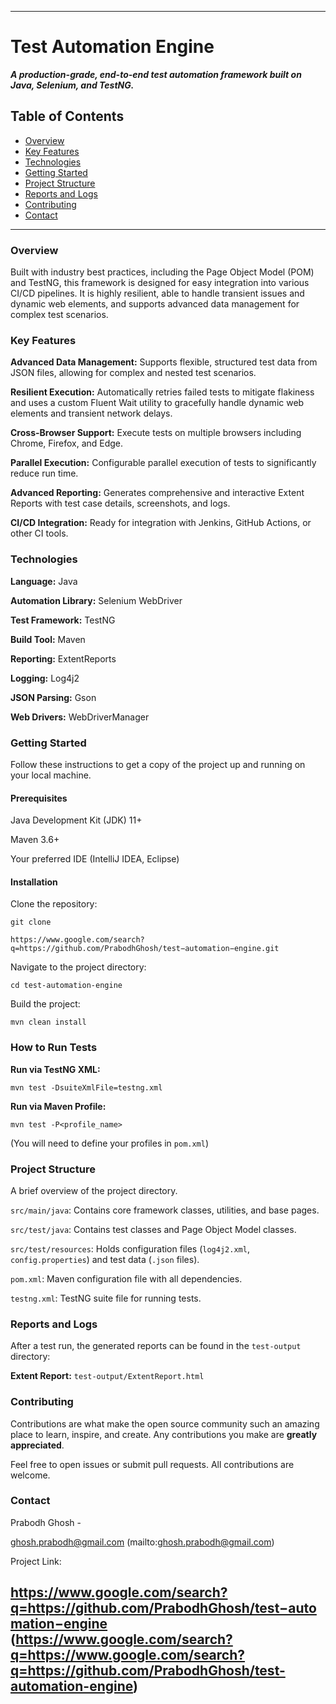 -----

# Test Automation Engine

***A production-grade, end-to-end test automation framework built on Java, Selenium, and TestNG.***

## Table of Contents

 * [Overview](#overview)
* [Key Features](#key-features)
* [Technologies](#technologies)
* [Getting Started](#getting-started)
* [Project Structure](#project-structure)
* [Reports and Logs](#reports-and-logs)
* [Contributing](#contributing)
* [Contact](#contact)

-----

### Overview

Built with industry best practices, including the Page Object Model (POM) and TestNG, this framework is designed for easy integration into various CI/CD pipelines. It is highly resilient, able to handle transient issues and dynamic web elements, and supports advanced data management for complex test scenarios.

### Key Features

**Advanced Data Management:** Supports flexible, structured test data from JSON files, allowing for complex and nested test scenarios.

**Resilient Execution:** Automatically retries failed tests to mitigate flakiness and uses a custom Fluent Wait utility to gracefully handle dynamic web elements and transient network delays.

**Cross-Browser Support:** Execute tests on multiple browsers including Chrome, Firefox, and Edge.

**Parallel Execution:** Configurable parallel execution of tests to significantly reduce run time.

**Advanced Reporting:** Generates comprehensive and interactive Extent Reports with test case details, screenshots, and logs.

**CI/CD Integration:** Ready for integration with Jenkins, GitHub Actions, or other CI tools.

### Technologies

**Language:** Java

**Automation Library:** Selenium WebDriver

**Test Framework:** TestNG

**Build Tool:** Maven

**Reporting:** ExtentReports

**Logging:** Log4j2

**JSON Parsing:** Gson

**Web Drivers:** WebDriverManager

### Getting Started

Follow these instructions to get a copy of the project up and running on your local machine.

#### Prerequisites

Java Development Kit (JDK) 11+

Maven 3.6+

Your preferred IDE (IntelliJ IDEA, Eclipse)

#### Installation

Clone the repository:

```
git clone 

https://www.google.com/search?q=https://github.com/PrabodhGhosh/test−automation−engine.git

```

Navigate to the project directory:

```
cd test-automation-engine

```

Build the project:

```
mvn clean install

```

### How to Run Tests

**Run via TestNG XML:**

```
mvn test -DsuiteXmlFile=testng.xml

```

**Run via Maven Profile:**

```
mvn test -P<profile_name>

```

(You will need to define your profiles in `pom.xml`)

### Project Structure

A brief overview of the project directory.

`src/main/java`: Contains core framework classes, utilities, and base pages.

`src/test/java`: Contains test classes and Page Object Model classes.

`src/test/resources`: Holds configuration files (`log4j2.xml`, `config.properties`) and test data (`.json` files).

`pom.xml`: Maven configuration file with all dependencies.

`testng.xml`: TestNG suite file for running tests.

### Reports and Logs

After a test run, the generated reports can be found in the `test-output` directory:

**Extent Report:** `test-output/ExtentReport.html`

### Contributing

Contributions are what make the open source community such an amazing place to learn, inspire, and create. Any contributions you make are **greatly appreciated**.

Feel free to open issues or submit pull requests. All contributions are welcome.

### Contact

Prabodh Ghosh - 

ghosh.prabodh@gmail.com
(mailto:ghosh.prabodh@gmail.com)

Project Link: 

https://www.google.com/search?q=https://github.com/PrabodhGhosh/test−automation−engine
(https://www.google.com/search?q=https://www.google.com/search?q=https://github.com/PrabodhGhosh/test-automation-engine)
-----
